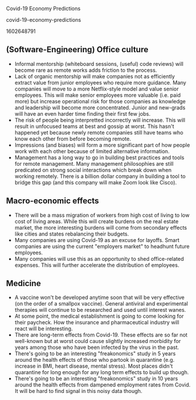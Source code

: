 Covid-19 Economy Predictions

covid-19-economy-predictions

1602648791

## (Software-Engineering) Office culture
 - Informal mentorship (whiteboard sessions, (useful) code reviews) will become
   rare as remote works adds friction to the process.
 - Lack of organic mentorship will make companies not as efficiently extract
   value from junior employees who require more guidance.  Many companies will
   move to a more Netflix-style model and value senior employees.  This will
   make senior employees more valuable (i.e. paid more) but increase
   operational risk for those companies as knowledge and leadership will
   become more concentrated.  Junior and new-grads will have an even harder
   time finding their first few jobs.
 - The risk of people being interpretted incorrectly will increase.
   This will result in unfocused teams at best and gossip at worst.  This
   hasn't happened yet because newly remote companies still have teams who know
   each other from before becoming remote.
 - Impressions (and biases) will form a more significant part of how people
   work with each other because of limited alternative information.
 - Management has a long way to go in building best practices and tools for
   remote management.  Many management philosophies are still predicated on
   strong social interactions which break down when working remotely.  There
   is a billion dollar company in building a tool to bridge this gap
   (and this company will make Zoom look like Cisco).

## Macro-economic effects
 - There will be a mass migration of workers from high cost of living to low cost
   of living areas.  While this will create burdens on the real estate market,
   the more interesting burdens will come from secondary effects like cities
   and states rebalancing their budgets.
 - Many companies are using Covid-19 as an excuse for layoffs.  Smart companies
   are using the current "employers market" to headhunt future employees.
 - Many companies will use this as an opportunity to shed office-related
   expenses.  This will further accelerate the distribution of employees.

## Medicine
 - A vaccine won't be developed anytime soon that will be very effective (on
   the order of a smallpox vaccine).  General antiviral and experimental
   therapies will continue to be researched and used until interest wanes.
 - At some point, the medical establishment is going to come looking for their
   paycheck.  How the insurance and pharmaceutical industry will react will be
   interesting.
 - There are long-term effects from Covid-19.  These effects are so far not
   well-known but at worst could cause slightly increased morbidity for years
   among those who have been infected by the virus in the past.
 - There's going to be an interesting "freakonomics" study in 5 years around
   the health effects of those who partook in quarantine (e.g. increase in BMI,
   heart disease, mental stress).  Most places didn't quarantine for long
   enough for any long term effects to build up though.
 - There's going to be an interesting "freakonomics" study in 10 years around
   the health effects from dampened employment rates from Covid.  It will be
   hard to find signal in this noisy data though.
